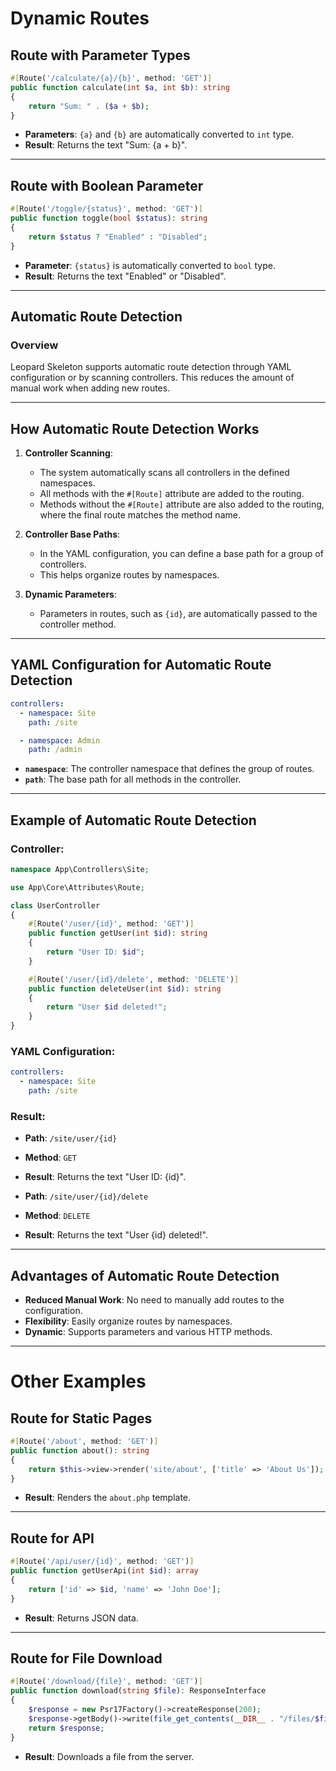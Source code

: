 # Dynamic Routes

## Route with Parameter Types
```php
#[Route('/calculate/{a}/{b}', method: 'GET')]
public function calculate(int $a, int $b): string
{
    return "Sum: " . ($a + $b);
}
```
- **Parameters**: `{a}` and `{b}` are automatically converted to `int` type.
- **Result**: Returns the text "Sum: {a + b}".

---

## Route with Boolean Parameter
```php
#[Route('/toggle/{status}', method: 'GET')]
public function toggle(bool $status): string
{
    return $status ? "Enabled" : "Disabled";
}
```
- **Parameter**: `{status}` is automatically converted to `bool` type.
- **Result**: Returns the text "Enabled" or "Disabled".

---

## Automatic Route Detection

### Overview
Leopard Skeleton supports automatic route detection through YAML configuration or by scanning controllers. This reduces the amount of manual work when adding new routes.

---

## How Automatic Route Detection Works

1. **Controller Scanning**:
   - The system automatically scans all controllers in the defined namespaces.
   - All methods with the `#[Route]` attribute are added to the routing.
   - Methods without the `#[Route]` attribute are also added to the routing, where the final route matches the method name.

2. **Controller Base Paths**:
   - In the YAML configuration, you can define a base path for a group of controllers.
   - This helps organize routes by namespaces.

3. **Dynamic Parameters**:
   - Parameters in routes, such as `{id}`, are automatically passed to the controller method.

---

## YAML Configuration for Automatic Route Detection

```yaml
controllers:
  - namespace: Site
    path: /site

  - namespace: Admin
    path: /admin
```
- **`namespace`**: The controller namespace that defines the group of routes.
- **`path`**: The base path for all methods in the controller.

---

## Example of Automatic Route Detection

### Controller:
```php
namespace App\Controllers\Site;

use App\Core\Attributes\Route;

class UserController
{
    #[Route('/user/{id}', method: 'GET')]
    public function getUser(int $id): string
    {
        return "User ID: $id";
    }

    #[Route('/user/{id}/delete', method: 'DELETE')]
    public function deleteUser(int $id): string
    {
        return "User $id deleted!";
    }
}
```

### YAML Configuration:
```yaml
controllers:
  - namespace: Site
    path: /site
```

### Result:
- **Path**: `/site/user/{id}`
- **Method**: `GET`
- **Result**: Returns the text "User ID: {id}".

- **Path**: `/site/user/{id}/delete`
- **Method**: `DELETE`
- **Result**: Returns the text "User {id} deleted!".

---

## Advantages of Automatic Route Detection
- **Reduced Manual Work**: No need to manually add routes to the configuration.
- **Flexibility**: Easily organize routes by namespaces.
- **Dynamic**: Supports parameters and various HTTP methods.

---

# Other Examples

## Route for Static Pages
```php
#[Route('/about', method: 'GET')]
public function about(): string
{
    return $this->view->render('site/about', ['title' => 'About Us']);
}
```
- **Result**: Renders the `about.php` template.

---

## Route for API
```php
#[Route('/api/user/{id}', method: 'GET')]
public function getUserApi(int $id): array
{
    return ['id' => $id, 'name' => 'John Doe'];
}
```
- **Result**: Returns JSON data.

---

## Route for File Download
```php
#[Route('/download/{file}', method: 'GET')]
public function download(string $file): ResponseInterface
{
    $response = new Psr17Factory()->createResponse(200);
    $response->getBody()->write(file_get_contents(__DIR__ . "/files/$file"));
    return $response;
}
```
- **Result**: Downloads a file from the server.
